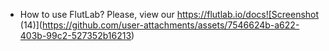 
- How to use FlutLab? Please, view our https://flutlab.io/docs![Screenshot (14)](https://github.com/user-attachments/assets/7546624b-a622-403b-99c2-527352b16213)


